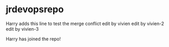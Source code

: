 # jrdevopsrepo
Harry adds this line to test the merge conflict
edit by vivien
edit by vivien-2
edit by vivien-3

Harry has joined the repo!

